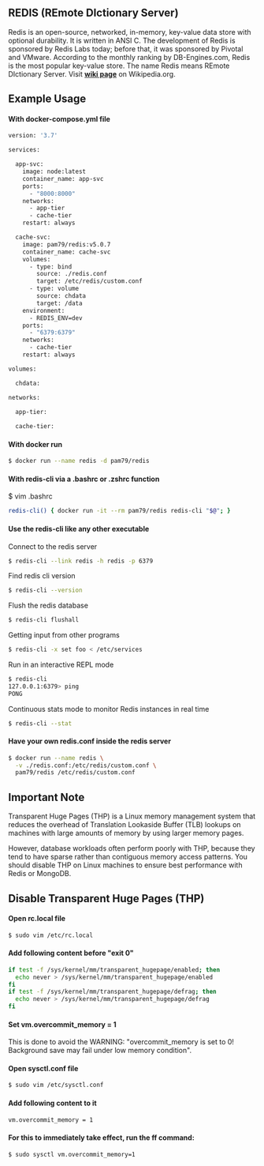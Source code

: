 ## **REDIS (REmote DIctionary Server)**

Redis is an open-source, networked, in-memory, key-value data store with optional durability. It is written in ANSI C. The development of Redis is sponsored by Redis Labs today; before that, it was sponsored by Pivotal and VMware. According to the monthly ranking by DB-Engines.com, Redis is the most popular key-value store. The name Redis means REmote DIctionary Server. Visit [**wiki page**](https://en.wikipedia.org/wiki/Redis) on Wikipedia.org.

## Example Usage

#### With docker-compose.yml file

```sh
version: '3.7'

services:

  app-svc:
    image: node:latest
    container_name: app-svc
    ports:
      - "8000:8000"
    networks:
      - app-tier
      - cache-tier
    restart: always

  cache-svc:
    image: pam79/redis:v5.0.7
    container_name: cache-svc
    volumes:
      - type: bind
        source: ./redis.conf
        target: /etc/redis/custom.conf
      - type: volume
        source: chdata
        target: /data
    environment:
      - REDIS_ENV=dev
    ports:
      - "6379:6379"
    networks:
      - cache-tier
    restart: always

volumes:

  chdata:

networks:

  app-tier:
  
  cache-tier:
  ```

#### With docker run

```sh
$ docker run --name redis -d pam79/redis
```

#### With redis-cli via a .bashrc or .zshrc function

$ vim .bashrc
```sh
redis-cli() { docker run -it --rm pam79/redis redis-cli "$@"; }
```

#### Use the redis-cli like any other executable

Connect to the redis server
```sh
$ redis-cli --link redis -h redis -p 6379
```

Find redis cli version
```sh
$ redis-cli --version
```

Flush the redis database
```sh
$ redis-cli flushall
```

Getting input from other programs
```sh
$ redis-cli -x set foo < /etc/services
```

Run in an interactive REPL mode
```sh
$ redis-cli
127.0.0.1:6379> ping
PONG
```

Continuous stats mode to monitor Redis instances in real time
```sh
$ redis-cli --stat
```

#### Have your own redis.conf inside the redis server

```sh
$ docker run --name redis \
  -v ./redis.conf:/etc/redis/custom.conf \
  pam79/redis /etc/redis/custom.conf
```

## Important Note

Transparent Huge Pages (THP) is a Linux memory management system that reduces the overhead of Translation Lookaside Buffer (TLB) lookups on machines with large amounts of memory by using larger memory pages.

However, database workloads often perform poorly with THP, because they tend to have sparse rather than contiguous memory access patterns. You should disable THP on Linux machines to ensure best performance with Redis or MongoDB.

## Disable Transparent Huge Pages (THP)

#### Open rc.local file

```sh
$ sudo vim /etc/rc.local
```

#### Add following content before "exit 0"

```sh
if test -f /sys/kernel/mm/transparent_hugepage/enabled; then
  echo never > /sys/kernel/mm/transparent_hugepage/enabled
fi
if test -f /sys/kernel/mm/transparent_hugepage/defrag; then
  echo never > /sys/kernel/mm/transparent_hugepage/defrag
fi
```

#### Set vm.overcommit_memory = 1

This is done to avoid the WARNING: "overcommit_memory is set to 0! Background save may fail under low memory condition".

#### Open sysctl.conf file

```sh
$ sudo vim /etc/sysctl.conf
```

#### Add following content to it

```sh
vm.overcommit_memory = 1
```

#### For this to immediately take effect, run the ff command:

```sh
$ sudo sysctl vm.overcommit_memory=1
```
